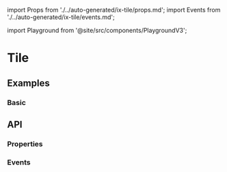 import Props from './../auto-generated/ix-tile/props.md';
import Events from './../auto-generated/ix-tile/events.md';

import Playground from '@site/src/components/PlaygroundV3';

# Tile

## Examples

### Basic

<Playground
  name="tile" 
  height="22rem"
  examplesByName>
</Playground>

## API

### Properties

<Props />

### Events

<Events />

